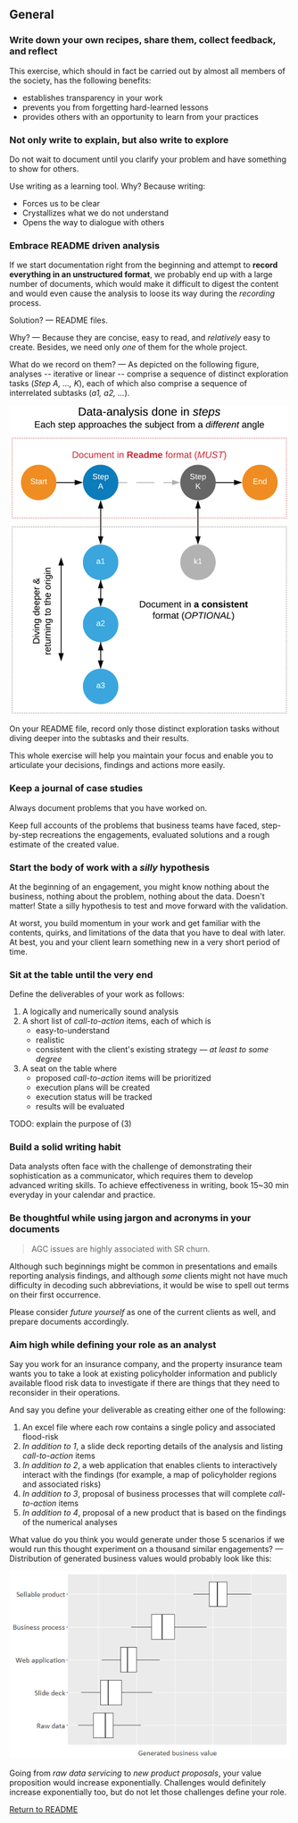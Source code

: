 ## General

### Write down your own recipes, share them, collect feedback, and reflect
This exercise, which should in fact be carried out by almost all members of the society, has the following benefits:
* establishes transparency in your work
* prevents you from forgetting hard-learned lessons
* provides others with an opportunity to learn from your practices

### Not only write to explain, but also write to explore
Do not wait to document until you clarify your problem and have something to show for others.

Use writing as a learning tool. Why? Because writing:
* Forces us to be clear
* Crystallizes what we do not understand
* Opens the way to dialogue with others

### Embrace README driven analysis
If we start documentation right from the beginning and attempt to **record everything in an unstructured format**, we probably end up with a large number of documents, which would make it difficult to digest the content and would even cause the analysis to loose its way during the _recording_ process.

Solution? — README files.

Why? — Because they are concise, easy to read, and _relatively_ easy to create. Besides, we need only _one_ of them for the whole project.

What do we record on them? — As depicted on the following figure, analyses -- iterative or linear -- comprise a sequence of distinct exploration tasks (*Step A, ..., K*), each of which also comprise a sequence of interrelated subtasks (*a1, a2, ...*).

![how-to-document](images/how-to-document-w500px.png)

On your README file, record only those distinct exploration tasks without diving deeper into the subtasks and their results.

This whole exercise will help you maintain your focus and enable you to articulate your decisions, findings and actions more easily.

### Keep a journal of case studies
Always document problems that you have worked on.

Keep full accounts of the problems that business teams have faced, step-by-step recreations the engagements, evaluated solutions and a rough estimate of the created value.

### Start the body of work with a _silly_ hypothesis
At the beginning of an engagement, you might know nothing about the business, nothing about the problem, nothing about the data. Doesn't matter! State a silly hypothesis to test and move forward with the validation.

At worst, you build momentum in your work and get familiar with the contents, quirks, and limitations of the data that you have to deal with later. At best, you and your client learn something new in a very short period of time.

### Sit at the table until the very end
Define the deliverables of your work as follows:
1. A logically and numerically sound analysis
2. A short list of *call-to-action* items, each of which is
    + easy-to-understand
    + realistic
    + consistent with the client's existing strategy — *at least to some degree*
3. A seat on the table where
    + proposed *call-to-action* items will be prioritized
    + execution plans will be created
    + execution status will be tracked
    + results will be evaluated

TODO: explain the purpose of (3)

### Build a solid writing habit
Data analysts often face with the challenge of demonstrating their sophistication as a communicator, which requires them to develop advanced writing skills. To achieve effectiveness in writing, book 15~30 min everyday in your calendar and practice.

### Be thoughtful while using jargon and acronyms in your documents
> AGC issues are highly associated with SR churn.

Although such beginnings might be common in presentations and emails reporting analysis findings, and although _some_ clients might not have much difficulty in decoding such abbreviations, it would be wise to spell out terms on their first occurrence.

Please consider _future yourself_ as one of the current clients as well, and prepare documents accordingly.

### Aim high while defining your role as an analyst
Say you work for an insurance company, and the property insurance team wants you to take a look at existing policyholder information and publicly available flood risk data to investigate if there are things that they need to reconsider in their operations.

And say you define your deliverable as creating either one of the following:

1. An excel file where each row contains a single policy and associated flood-risk
1. *In addition to 1*, a slide deck reporting details of the analysis and listing *call-to-action* items
1. *In addition to 2*, a web application that enables clients to interactively interact with the findings (for example, a map of policyholder regions and associated risks)
1. *In addition to 3*, proposal of business processes that will complete *call-to-action* items
1. *In addition to 4*, proposal of a new product that is based on the findings of the numerical analyses

What value do you think you would generate under those 5 scenarios if we would run this thought experiment on a thousand similar engagements? — Distribution of generated business values would probably look like this:

![Generated business value](images/generated-business-value.png)

Going from *raw data servicing* to *new product proposals*, your value proposition would increase exponentially. Challenges would definitely increase exponentially too, but do not let those challenges define your role.

[Return to README](https://github.com/srctaha/recipes-for-data-analysis/blob/master/README.md)
